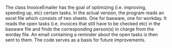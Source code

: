 The class InvoiceEmailer has the goal of optimizing (i.e. improving, speeding up, etc) certain tasks.
In the actual version, the program reads an excel file which consists of two sheets. One for basware, one for workday.
It reads the open tasks (i.e. invoices that still have to be checked etc) in the basware file and finds the corresponding person(s) in charge from the worday file.
An email containing a reminder about the open tasks is then sent to them. 
The code serves as a basis for future improvements. 
